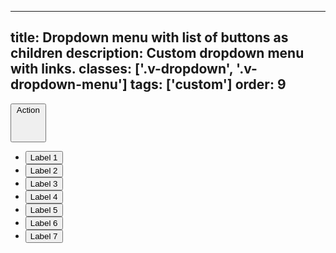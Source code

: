 <!--
 *              Copyright (c) 2025 Visa, Inc.
 *
 * Licensed under the Apache License, Version 2.0 (the "License");
 * you may not use this file except in compliance with the License.
 * You may obtain a copy of the License at
 *
 *         http://www.apache.org/licenses/LICENSE-2.0
 *
 * Unless required by applicable law or agreed to in writing, software
 * distributed under the License is distributed on an "AS IS" BASIS,
 * WITHOUT WARRANTIES OR CONDITIONS OF ANY KIND, either express or implied.
 * See the License for the specific language governing permissions and
 * limitations under the License.
 *
 -->
---
title: Dropdown menu with list of buttons as children
description: Custom dropdown menu with links. 
classes: ['.v-dropdown', '.v-dropdown-menu']
tags: ['custom']
order: 9
---

<button class="v-button v-dropdown" id="dropdown-button-label-with-list-links" aria-controls="dropdown-menu-label-with-list-links" aria-expanded="true">
  Action
  <svg focusable="false" aria-hidden="true" class="v-icon v-icon-visa v-icon-tiny" viewBox="0 0 16 16">
    <use href="#visa-chevron-up-tiny" />
  </svg>
</button>
<div class="v-surface v-dropdown-menu" id="dropdown-menu-label-with-list-links" aria-labelledby="dropdown-button-label-with-list-links" aria-hidden="false">
  <ul class="v-listbox v-listbox-scroll">
    <li class="v-listbox-item v-flex">
      <button class="v-button v-button-tertiary v-flex v-flex-grow v-justify-content-start"> Label 1 </a>
    </li>
    <li class="v-listbox-item">
      <button class="v-button v-button-tertiary v-flex v-flex-grow v-justify-content-start"> Label 2 </a>
    </li>
    <li class="v-listbox-item">
      <button class="v-button v-button-tertiary v-flex v-flex-grow v-justify-content-start"> Label 3 </a>
    </li>
    <li class="v-listbox-item">
      <button class="v-button v-button-tertiary v-flex v-flex-grow v-justify-content-start"> Label 4 </a>
    </li>
    <li class="v-listbox-item">
      <button class="v-button v-button-tertiary v-flex v-flex-grow v-justify-content-start"> Label 5 </a>
    </li>
    <li class="v-listbox-item">
      <button class="v-button v-button-tertiary v-flex v-flex-grow v-justify-content-start"> Label 6 </a>
    </li>
    <li class="v-listbox-item">
      <button class="v-button v-button-tertiary v-flex v-flex-grow v-justify-content-start"> Label 7 </a>
    </li>
  </ul>
</div>